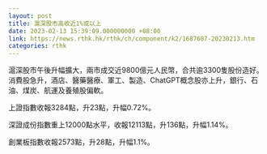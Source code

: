 ```yaml
---
layout: post
title: 滬深股市高收近1%或以上
date: 2023-02-13 15:39:09.000000000 +08:00
link: https://news.rthk.hk/rthk/ch/component/k2/1687687-20230213.htm
categories: rthk
---
```


滬深股市午後升幅擴大，兩市成交近9800億元人民幣，合共逾3300隻股份造好。消費股急升，酒店、醫藥醫療、軍工、製造、ChatGPT概念股亦上升，銀行、石油、煤炭、航運及養殖股偏軟。

上證指數收報3284點，升23點，升幅0.72%。

深證成份指數重上12000點水平，收報12113點，升136點，升幅1.14%。

創業板指數收報2573點，升28點，升幅1.1%。
